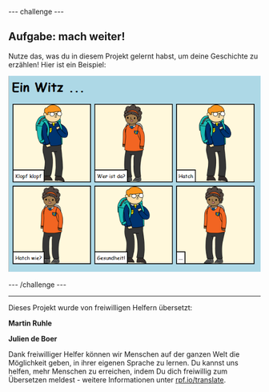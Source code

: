 --- challenge ---

## Aufgabe: mach weiter!

Nutze das, was du in diesem Projekt gelernt habst, um deine Geschichte zu erzählen! Hier ist ein Beispiel:

![screenshot](images/story-final.png)

--- /challenge ---


***

Dieses Projekt wurde von freiwilligen Helfern übersetzt:

**Martin Ruhle**

**Julien de Boer**

Dank freiwilliger Helfer können wir Menschen auf der ganzen Welt die Möglichkeit geben, in ihrer eigenen Sprache zu lernen. Du kannst uns helfen, mehr Menschen zu erreichen, indem Du dich freiwillig zum Übersetzen meldest - weitere Informationen unter [rpf.io/translate](https://rpf.io/translate).
